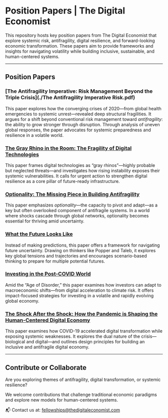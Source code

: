 #  Position Papers | The Digital Economist

This repository hosts key position papers from The Digital Economist that explore systemic risk, antifragility, digital resilience, and forward-looking economic transformation. These papers aim to provide frameworks and insights for navigating volatility while building inclusive, sustainable, and human-centered systems.

---

## Position Papers

### [The Antifragility Imperative: Risk Management Beyond the Triple Crisis](./The Antifragility Imperative Risk.pdf)
This paper explores how the converging crises of 2020—from global health emergencies to systemic unrest—revealed deep structural fragilities. It argues for a shift beyond conventional risk management toward *antifragility*: the ability to grow stronger through disruption. Through analysis of uneven global responses, the paper advocates for systemic preparedness and resilience in a volatile world.

### [The Gray Rhino in the Room: The Fragility of Digital Technologies](./The%20Gray%20Rhino%20in%20the%20Room.pdf)
This paper frames digital technologies as “gray rhinos”—highly probable but neglected threats—and investigates how rising instability exposes their systemic vulnerabilities. It calls for urgent action to strengthen digital resilience as a core pillar of future-ready infrastructure.

### [Optionality: The Missing Piece in Building Antifragility](./Optionality.pdf)
This paper emphasizes *optionality*—the capacity to pivot and adapt—as a key but often overlooked component of antifragile systems. In a world where shocks cascade through global networks, optionality becomes essential for thriving amid uncertainty.

### [What the Future Looks Like](./What%20the%20Future%20Looks%20Like.pdf)
Instead of making predictions, this paper offers a framework for navigating future uncertainty. Drawing on thinkers like Popper and Taleb, it explores key global tensions and trajectories and encourages scenario-based thinking to prepare for multiple potential futures.

###  [Investing in the Post-COVID World](./Investing%20in%20the%20Post-COVID%20World.pdf)
Amid the “Age of Disorder,” this paper examines how investors can adapt to macroeconomic shifts—from digital acceleration to climate risk. It offers impact-focused strategies for investing in a volatile and rapidly evolving global economy.

###  [The Shock After the Shock: How the Pandemic is Shaping the Human-Centered Digital Economy](./The%20Shock%20After%20the%20Shock.pdf)
This paper examines how COVID-19 accelerated digital transformation while exposing systemic weaknesses. It explores the dual nature of the crisis—biological and digital—and outlines design principles for building an inclusive and antifragile digital economy.

---

##  Contribute or Collaborate

Are you exploring themes of antifragility, digital transformation, or systemic resilience?

We welcome contributions that challenge traditional economic paradigms and explore new models for human-centered systems.

📬 Contact us at: [fellowships@thedigitaleconomist.com](mailto:fellowships@thedigitaleconomist.com)
